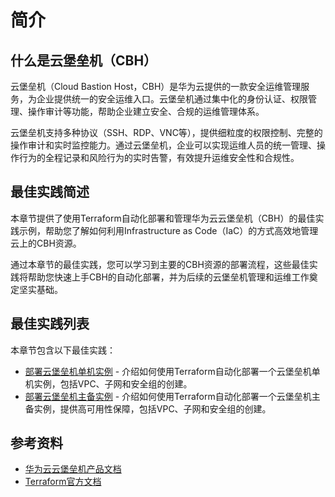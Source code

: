 # 简介

## 什么是云堡垒机（CBH）

云堡垒机（Cloud Bastion Host，CBH）是华为云提供的一款安全运维管理服务，为企业提供统一的安全运维入口。云堡垒机通过集中化的身份认证、权限管理、操作审计等功能，帮助企业建立安全、合规的运维管理体系。

云堡垒机支持多种协议（SSH、RDP、VNC等），提供细粒度的权限控制、完整的操作审计和实时监控能力。通过云堡垒机，企业可以实现运维人员的统一管理、操作行为的全程记录和风险行为的实时告警，有效提升运维安全性和合规性。

## 最佳实践简述

本章节提供了使用Terraform自动化部署和管理华为云云堡垒机（CBH）的最佳实践示例，帮助您了解如何利用Infrastructure as Code（IaC）的方式高效地管理云上的CBH资源。

通过本章节的最佳实践，您可以学习到主要的CBH资源的部署流程，这些最佳实践将帮助您快速上手CBH的自动化部署，并为后续的云堡垒机管理和运维工作奠定坚实基础。

## 最佳实践列表

本章节包含以下最佳实践：

* [部署云堡垒机单机实例](single_instance.md) - 介绍如何使用Terraform自动化部署一个云堡垒机单机实例，包括VPC、子网和安全组的创建。
* [部署云堡垒机主备实例](ha_instance.md) - 介绍如何使用Terraform自动化部署一个云堡垒机主备实例，提供高可用性保障，包括VPC、子网和安全组的创建。

## 参考资料

- [华为云云堡垒机产品文档](https://support.huaweicloud.com/cbh/index.html)
- [Terraform官方文档](https://www.terraform.io/docs/index.html)
